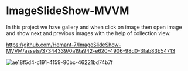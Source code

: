 # ImageSlideShow-MVVM
In this project we have gallery and when click on image then open image and show next and previous images with the help of collection view. 


https://github.com/Hemant-7/ImageSlideShow-MVVM/assets/37344339/0a19a942-e620-4906-98d0-3fab83b54713

![ae18f5d4-c191-4159-90bc-46221bd74b7f](https://github.com/Hemant-7/ImageSlideShow-MVVM/assets/37344339/709a890c-9c33-4dce-b2c2-36a3ee78db57)
